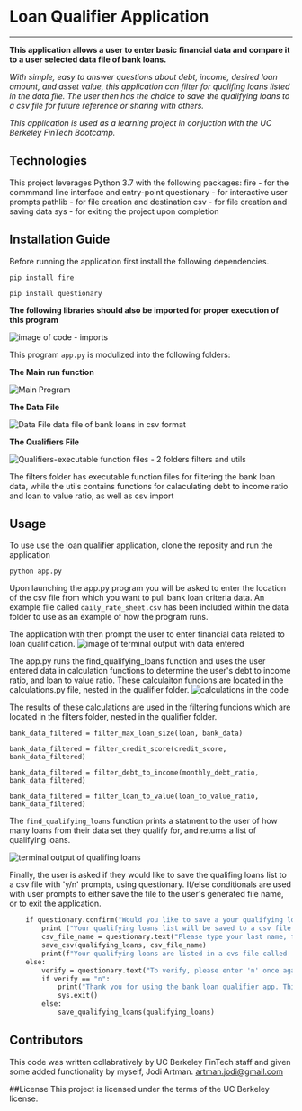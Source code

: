 # **Loan Qualifier Application**
---

**This application allows a user to enter basic financial data and compare it to a user selected data file of bank loans.**

*With simple, easy to answer questions about debt, income, desired loan amount, and asset value, this application can filter for qualifing loans listed in the data file.* 
*The user then has the choice to save the qualifying loans to a csv file for future reference or sharing with others.*

*This application is used as a learning project in conjuction with the UC Berkeley FinTech Bootcamp.*

## **Technologies**
This project leverages Python 3.7 with the following packages:
 fire - for the commmand line interface and entry-point
 questionary - for interactive user prompts
 pathlib - for file creation and destination
 csv - for file creation and saving data
 sys - for exiting the project upon completion

## **Installation Guide**
Before running the application first install the following dependencies.

```pip install fire```

```pip install questionary```


**The following libraries should also be imported for proper execution of this program**


![image of code - imports](./images/code-imports.png)


This program ```app.py``` is modulized into the following folders:

**The Main run function** 


![Main Program](./images/main%20program.png)

**The Data File**


![Data File](./images/Data%20file.png) data file of bank loans in csv format

**The Qualifiers File**


![Qualifiers-executable function files](./images/qualifier%20image.png) - 2 folders filters and utils

The filters folder has  executable function files for filtering the bank loan data, while the utils contains functions for  calaculating debt to income ratio and loan to value ratio, as well as csv import

## **Usage**
To use use the loan qualifier application, clone the reposity and run the application

```python app.py```

Upon launching the app.py program you will be asked to enter the location of the csv file from which you want to pull bank loan criteria data. An example file called ```daily_rate_sheet.csv``` has been included within the data folder to use as an example of how the program runs.

The application with then prompt the user to enter financial data related to loan qualification.
![image of terminal output with data entered](./images/terminal%20output.png)

The app.py runs the find_qualifying_loans function and uses the user entered data in calculation functions to determine the user's debt to income ratio, and loan to value ratio. These calculaiton funcions are located in the calculations.py file, nested in the qualifier folder. 
![calculations in the code](./images/calculations.png)


The results of these calculations are used in the filtering funcions which are located in the filters folder, nested in the qualifier folder.
   
    bank_data_filtered = filter_max_loan_size(loan, bank_data)
   
    bank_data_filtered = filter_credit_score(credit_score, bank_data_filtered)
    
    bank_data_filtered = filter_debt_to_income(monthly_debt_ratio, bank_data_filtered)
    
    bank_data_filtered = filter_loan_to_value(loan_to_value_ratio, bank_data_filtered)

The ```find_qualifying_loans``` function prints a statment to the user of how many loans from their data set they qualify for, and returns a list of qualifying loans.


![terminal output of qualifing loans](./images/qualifying-loans.png)


Finally, the user is asked if they would like to save the qualifing loans list to a csv file with 'y/n' prompts, using questionary.  If/else conditionals are used with user prompts to either save the file to the user's generated file name, or to exit the application. 

```def save_qualifying_loans(qualifying_loans):
    if questionary.confirm("Would you like to save a your qualifying loans to a spreadsheet? (y/n)").ask():
        print ("Your qualifying loans list will be saved to a csv file saved as your last name and the date.")
        csv_file_name = questionary.text("Please type your last name, followed by the date, separated by a dash. Example: 'Smith-02-04-22'").ask()
        save_csv(qualifying_loans, csv_file_name)
        print(f"Your qualifying loans are listed in a cvs file called '{csv_file_name}'.csv")
    else:
        verify = questionary.text("To verify, please enter 'n' once again if you DO NOT wish to save your qualifying loans list.").ask()
        if verify == "n":
            print("Thank you for using the bank loan qualifier app. This app will now exit.")
            sys.exit()
        else:
            save_qualifying_loans(qualifying_loans)
```  

## **Contributors**
This code was written collabratively by UC Berkeley FinTech staff and given some added functionality by myself, Jodi Artman.  artman.jodi@gmail.com

##License
This project is licensed under the terms of the UC Berkeley license.
